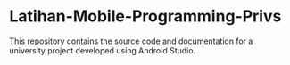 # Latihan-Mobile-Programming-Privs
This repository contains the source code and documentation for a university project developed using Android Studio. 
